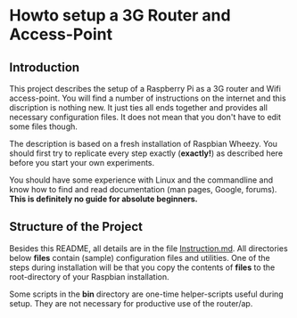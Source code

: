 Howto setup a 3G Router and Access-Point
========================================

Introduction
------------

This project describes the setup of a Raspberry Pi as a 3G router and
Wifi access-point. You will find a number of instructions on the internet
and this discription is nothing new. It just ties all ends together and
provides all necessary configuration files. It does not mean that you don't
have to edit some files though.

The description is based on a fresh installation of Raspbian Wheezy. You
should first try to replicate every step exactly (**exactly!**) 
as described here before you start your own experiments.

You should have some experience with Linux and the commandline and know
how to find and read documentation (man pages, Google, forums). **This is
definitely no guide for absolute beginners.**

Structure of the Project
------------------------

Besides this README, all details are in the file
[Instruction.md](./Instruction.html "Instruction.md"). All
directories below **files** contain (sample) configuration files and utilities.
One of the steps during installation will be that you copy the contents
of **files** to the root-directory of your Raspbian installation.

Some scripts in the **bin** directory are one-time helper-scripts useful
during setup. They are not necessary for productive use of the router/ap.

